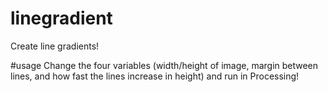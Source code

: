 # linegradient
Create line gradients!

#usage
Change the four variables (width/height of image, margin between lines, and how fast the lines increase in height) and run in Processing! 

